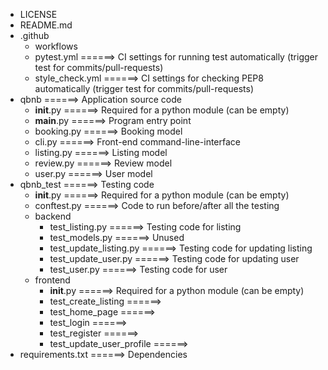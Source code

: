 - LICENSE
- README.md
- .github
    - workflows
    - pytest.yml       ======> CI settings for running test automatically (trigger test for commits/pull-requests)
    - style_check.yml  ======> CI settings for checking PEP8 automatically (trigger test for commits/pull-requests)
- qbnb                 ======> Application source code
    - __init__.py      ======> Required for a python module (can be empty)
    - __main__.py      ======> Program entry point
    - booking.py      ======> Booking model
    - cli.py      ======> Front-end command-line-interface
    - listing.py      ======> Listing model
    - review.py      ======> Review model
    - user.py        ======> User model
- qbnb_test            ======> Testing code
    - __init__.py      ======> Required for a python module (can be empty)
    - conftest.py      ======> Code to run before/after all the testing
    - backend
        - test_listing.py      ======> Testing code for listing
        - test_models.py      ======> Unused
        - test_update_listing.py      ======> Testing code for updating listing
        - test_update_user.py      ======> Testing code for updating user
        - test_user.py      ======> Testing code for user
    - frontend
        - __init__.py      ======> Required for a python module (can be empty)
        - test_create_listing      ======> 
        - test_home_page      ======> 
        - test_login      ======> 
        - test_register      ======> 
        - test_update_user_profile      ======> 
- requirements.txt     ======> Dependencies

